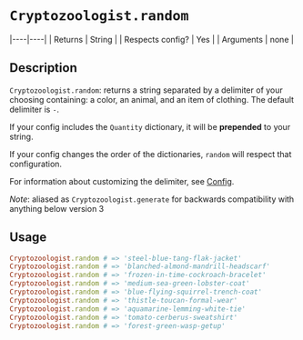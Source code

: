 # `Cryptozoologist.random`

|----|----|
| Returns | String |
| Respects config? | Yes |
| Arguments | none |

## Description

`Cryptozoologist.random`: returns a string separated by a delimiter of your choosing containing: a color, an animal, and an item of clothing. The default delimiter is `-`. 

If your config includes the `Quantity` dictionary, it will be **prepended** to your string.

If your config changes the order of the dictionaries, `random` will respect that configuration. 

For information about customizing the delimiter, see [Config](config.md).

_Note_: aliased as `Cryptozoologist.generate` for backwards compatibility with anything below version 3

## Usage

```ruby
Cryptozoologist.random # => 'steel-blue-tang-flak-jacket'
Cryptozoologist.random # => 'blanched-almond-mandrill-headscarf'
Cryptozoologist.random # => 'frozen-in-time-cockroach-bracelet'
Cryptozoologist.random # => 'medium-sea-green-lobster-coat'
Cryptozoologist.random # => 'blue-flying-squirrel-trench-coat'
Cryptozoologist.random # => 'thistle-toucan-formal-wear'
Cryptozoologist.random # => 'aquamarine-lemming-white-tie'
Cryptozoologist.random # => 'tomato-cerberus-sweatshirt'
Cryptozoologist.random # => 'forest-green-wasp-getup'
```